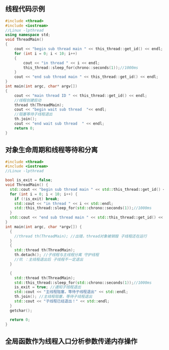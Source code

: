 ## 线程代码示例
```cpp
#include <thread>
#include <iostream>
//Linux -lpthread
using namespace std;
void ThreadMain()
{
    cout << "begin sub thread main " << this_thread::get_id() << endl;
    for (int i = 0; i < 10; i++)
    {
        cout << "in thread " << i << endl;
        this_thread::sleep_for(chrono::seconds(1));//1000ms
    }
    cout << "end sub thread main " << this_thread::get_id() << endl;
}
int main(int argc, char* argv[])
{
    cout << "main thread ID " << this_thread::get_id() << endl;
    //线程创建启动
    thread th(ThreadMain);
    cout << "begin wait sub thread  "<< endl;
    //阻塞等待子线程退出
    th.join();
    cout << "end wait sub thread  " << endl;
    return 0;
}
```



## 对象生命周期和线程等待和分离

```cpp
#include <thread>
#include <iostream>
//Linux -lpthread

bool is_exit = false;
void ThreadMain() {
  std::cout << "begin sub thread main " << std::this_thread::get_id() << std::endl;
  for (int i = 0; i < 10; i++) {
    if (!is_exit) break;
    std::cout << "in thread " << i << std::endl;
    std::this_thread::sleep_for(std::chrono::seconds(1));//1000ms
  }
  std::cout << "end sub thread main " << std::this_thread::get_id() << std::endl;
}
int main(int argc, char *argv[]) {
  {
    //thread th(ThreadMain); //出错，thread对象被销毁 子线程还在运行
  }
  {
    std::thread th(ThreadMain);
    th.detach(); //子线程与主线程分离 守护线程
    //坑 ：主线程退出后 子线程不一定退出
  }

  {
    std::thread th(ThreadMain);
    std::this_thread::sleep_for(std::chrono::seconds(1));//1000ms
    is_exit = true; //通知子线程退出
    std::cout << "主线程阻塞，等待子线程退出" << std::endl;
    th.join(); //主线程阻塞，等待子线程退出
    std::cout << "子线程已经退出！" << std::endl;
  }
  getchar();

  return 0;
}
```



## 全局函数作为线程入口分析参数传递内存操作

<!-- 线程函数传递指针和引用
使用成员函数作为线程入口并封装线程基类接口
lambda临时函数作为线程入口
多线程的状态及其切换流程分析
竞争状态和临界区介绍_互斥锁mutex代码演示
互斥锁的坑_线程抢占不到资源原因和解决方法
超时锁timed_mutex和可重入锁recursive
共享锁shared_mutex解决读写问题
手动实现RAII管理mutex资源_锁自动释放
c++11RAII控制锁lock_guard
unique_lock可临时解锁控制超时的互斥体包装器
C++14shared_lock共享锁包装器
c++17scoped_lock解决互锁造成的死锁问题
项目案例线程通信使用互斥锁和list实现线程通信
条件变量应用场景_生产者消费者信号处理步骤
condition_variable代码示例读写线程同步
条件变量应用线程通信解决线程退出时的阻塞问题
promise和future多线程异步传值
packaged_task 异步调用函数打包
async创建异步线程替代thread
c++多核计算分析并实现base16编码
c++11实现多核base16编码并与单核性能测试对比
c++17for_each多核运算示例编码base16
线程池实现步骤说明
完成线程池的初始化和启动
完成线程池任务调度
完成线程池退出并等待任务处理结束利用lambada表达式
线程池中在在运行的任务数量获取使用atomic原子变量
使用智能指针管理线程对象和任务对象的生命走起
异步获取线程池中任务执行结果
基于线程池实现音视频批量转码测试任务
完成线程池案例基于ffmpeg工具多线程转码视频
c++20屏障barrier实现线程协调 -->




